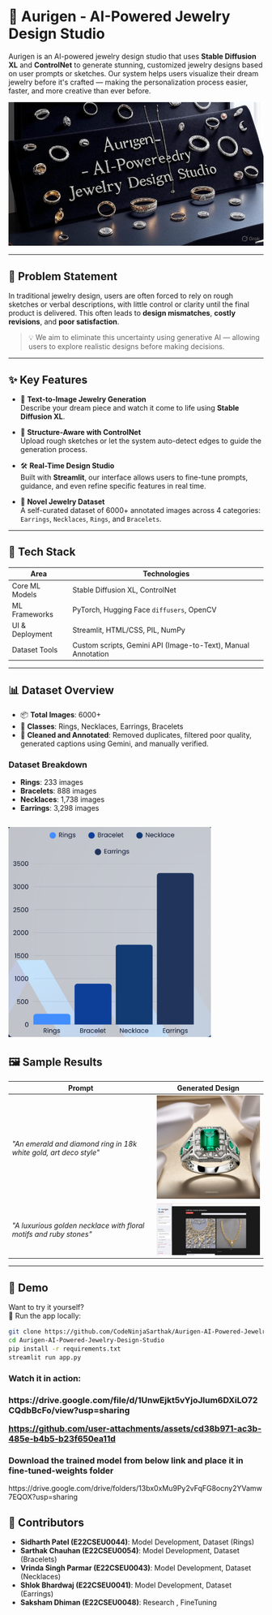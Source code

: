# 💍 Aurigen - AI-Powered Jewelry Design Studio

Aurigen is an AI-powered jewelry design studio that uses **Stable Diffusion XL** and **ControlNet** to generate stunning, customized jewelry designs based on user prompts or sketches. Our system helps users visualize their dream jewelry before it's crafted — making the personalization process easier, faster, and more creative than ever before.

<img src="Assets/banner.jpg" alt="Aurigen Banner" width="600" height="auto">

---

## 🚩 Problem Statement

In traditional jewelry design, users are often forced to rely on rough sketches or verbal descriptions, with little control or clarity until the final product is delivered. This often leads to **design mismatches**, **costly revisions**, and **poor satisfaction**.

> 💡 We aim to eliminate this uncertainty using generative AI — allowing users to explore realistic designs before making decisions.

---

## ✨ Key Features

- 🎨 **Text-to-Image Jewelry Generation**  
  Describe your dream piece and watch it come to life using **Stable Diffusion XL**.

- 🧠 **Structure-Aware with ControlNet**  
  Upload rough sketches or let the system auto-detect edges to guide the generation process.

- 🛠 **Real-Time Design Studio**  
  Built with **Streamlit**, our interface allows users to fine-tune prompts, guidance, and even refine specific features in real time.

- 📁 **Novel Jewelry Dataset**  
  A self-curated dataset of 6000+ annotated images across 4 categories: `Earrings`, `Necklaces`, `Rings`, and `Bracelets`.

---

## 🧠 Tech Stack

| Area            | Technologies                                                  |
| --------------- | ------------------------------------------------------------- |
| Core ML Models  | Stable Diffusion XL, ControlNet                               |
| ML Frameworks   | PyTorch, Hugging Face `diffusers`, OpenCV                     |
| UI & Deployment | Streamlit, HTML/CSS, PIL, NumPy                               |
| Dataset Tools   | Custom scripts, Gemini API (Image-to-Text), Manual Annotation |

---

## 📊 Dataset Overview

- 📦 **Total Images**: 6000+
- 💎 **Classes**: Rings, Necklaces, Earrings, Bracelets
- 🧹 **Cleaned and Annotated**: Removed duplicates, filtered poor quality, generated captions using Gemini, and manually verified.

### Dataset Breakdown

- **Rings**: 233 images
- **Bracelets**: 888 images
- **Necklaces**: 1,738 images
- **Earrings**: 3,298 images

## <img src="Assets/Dataset.png" alt="Dataset Distribution" width="400" height="auto">

## 🖼 Sample Results

| Prompt                                                             | Generated Design                                                                |
| ------------------------------------------------------------------ | ------------------------------------------------------------------------------- |
| _"An emerald and diamond ring in 18k white gold, art deco style"_  | <img src="Assets/ring.jpg" alt="Emerald Ring" width="300" height="auto">        |
| _"A luxurious golden necklace with floral motifs and ruby stones"_ | <img src="Assets/necklace.jpg" alt="Golden Necklace" width="300" height="auto"> |

---

## 🧪 Demo

Want to try it yourself?  
🚀 Run the app locally:

```bash
git clone https://github.com/CodeNinjaSarthak/Aurigen-AI-Powered-Jewelry-Design-Studio.git
cd Aurigen-AI-Powered-Jewelry-Design-Studio
pip install -r requirements.txt
streamlit run app.py
```

<h3> Watch it in action: <h3>
https://drive.google.com/file/d/1UnwEjkt5vYjoJlum6DXiLO72CQdbBcFo/view?usp=sharing

https://github.com/user-attachments/assets/cd38b971-ac3b-485e-b4b5-b23f650ea11d


<h3>Download the trained model from below link and place it in fine-tuned-weights folder</h3>
https://drive.google.com/drive/folders/13bx0xMu9Py2vFqFG8ocny2YVamw7EQOX?usp=sharing

## 👥 Contributors

- **Sidharth Patel (E22CSEU0044)**: Model Development, Dataset (Rings)
- **Sarthak Chauhan (E22CSEU0054)**: Model Development, Dataset (Bracelets)
- **Vrinda Singh Parmar (E22CSEU0043)**: Model Development, Dataset (Necklaces)
- **Shlok Bhardwaj (E22CSEU0041)**: Model Development, Dataset (Earrings)
-  **Saksham Dhiman (E22CSEU0048)**: Research , FineTuning
